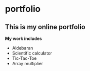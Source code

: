 # portfolio

## This is my online portfolio 

**My work includes**

* Aldebaran
* Scientific calculator
* Tic-Tac-Toe
* Array multiplier
